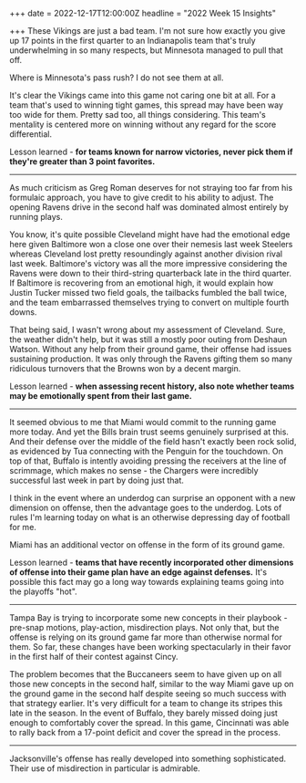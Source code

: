 +++
date = 2022-12-17T12:00:00Z
headline = "2022 Week 15 Insights"

+++
These Vikings are just a bad team. I'm not sure how exactly you give up 17 points in the first quarter to an Indianapolis team that's truly underwhelming in so many respects, but Minnesota managed to pull that off.

Where is Minnesota's pass rush? I do not see them at all.

It's clear the Vikings came into this game not caring one bit at all. For a team that's used to winning tight games, this spread may have been way too wide for them. Pretty sad too, all things considering. This team's mentality is centered more on winning without any regard for the score differential.

Lesson learned - **for teams known for narrow victories, never pick them if they're greater than 3 point favorites.**

***

As much criticism as Greg Roman deserves for not straying too far from his formulaic approach, you have to give credit to his ability to adjust. The opening Ravens drive in the second half was dominated almost entirely by running plays.

You know, it's quite possible Cleveland might have had the emotional edge here given Baltimore won a close one over their nemesis last week Steelers whereas Cleveland lost pretty resoundingly against another division rival last week. Baltimore's victory was all the more impressive considering the Ravens were down to their third-string quarterback late in the third quarter. If Baltimore is recovering from an emotional high, it would explain how Justin Tucker missed two field goals, the tailbacks fumbled the ball twice, and the team embarrassed themselves trying to convert on multiple fourth downs.

That being said, I wasn't wrong about my assessment of Cleveland. Sure, the weather didn't help, but it was still a mostly poor outing from Deshaun Watson. Without any help from their ground game, their offense had issues sustaining production. It was only through the Ravens gifting them so many ridiculous turnovers that the Browns won by a decent margin.

Lesson learned - **when assessing recent history, also note whether teams may be emotionally spent from their last game.**

***

It seemed obvious to me that Miami would commit to the running game more today. And yet the Bills brain trust seems genuinely surprised at this. And their defense over the middle of the field hasn't exactly been rock solid, as evidenced by Tua connecting with the Penguin for the touchdown. On top of that, Buffalo is intently avoiding pressing the receivers at the line of scrimmage, which makes no sense - the Chargers were incredibly successful last week in part by doing just that.

I think in the event where an underdog can surprise an opponent with a new dimension on offense, then the advantage goes to the underdog. Lots of rules I'm learning today on what is an otherwise depressing day of football for me.

Miami has an additional vector on offense in the form of its ground game.

Lesson learned - **teams that have recently incorporated other dimensions of offense into their game plan have an edge against defenses.** It's possible this fact may go a long way towards explaining teams going into the playoffs "hot".

***

Tampa Bay is trying to incorporate some new concepts in their playbook - pre-snap motions, play-action, misdirection plays. Not only that, but the offense is relying on its ground game far more than otherwise normal for them. So far, these changes have been working spectacularly in their favor in the first half of their contest against Cincy.

The problem becomes that the Buccaneers seem to have given up on all those new concepts in the second half, similar to the way Miami gave up on the ground game in the second half despite seeing so much success with that strategy earlier. It's very difficult for a team to change its stripes this late in the season. In the event of Buffalo, they barely missed doing just enough to comfortably cover the spread. In this game, Cincinnati was able to rally back from a 17-point deficit and cover the spread in the process.

***

Jacksonville's offense has really developed into something sophisticated. Their use of misdirection in particular is admirable.